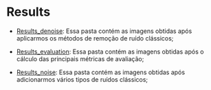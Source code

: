 # Results


- [Results_denoise](https://github.com/ferreiraluana/dip-project/tree/main/project/results/results_denoise):  Essa pasta contém as imagens obtidas após aplicarmos os métodos de remoção de ruído clássicos;


- [Results_evaluation](https://github.com/ferreiraluana/dip-project/tree/main/project/results/results_evaluation): Essa pasta contém as imagens obtidas após o cálculo das principais métricas de avaliação;


- [Results_noise](https://github.com/ferreiraluana/dip-project/tree/main/project/results/results_noise): Essa pasta contém as imagens obtidas após adicionarmos vários tipos de ruídos clássicos;
